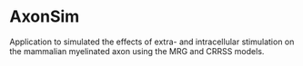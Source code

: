 # AxonSim
Application to simulated the effects of extra- and intracellular stimulation on the mammalian myelinated axon using the MRG and CRRSS models.
